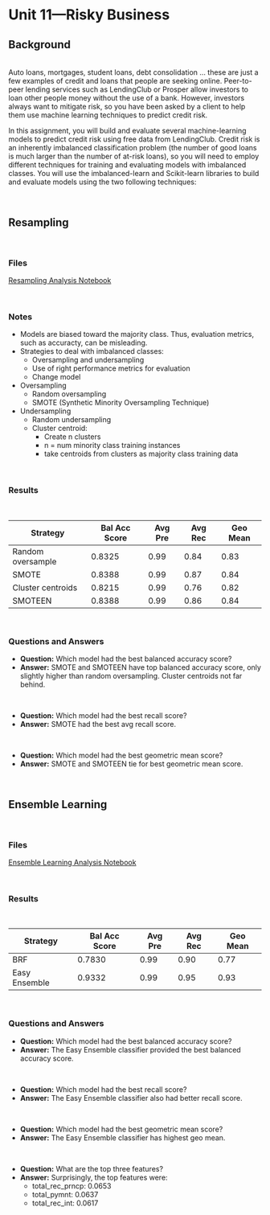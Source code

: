 # Unit 11—Risky Business

## Background
<br>
Auto loans, mortgages, student loans, debt consolidation ... these are just a few examples of credit and loans that people are seeking online. Peer-to-peer lending services such as LendingClub or Prosper allow investors to loan other people money without the use of a bank. However, investors always want to mitigate risk, so you have been asked by a client to help them use machine learning techniques to predict credit risk.

In this assignment, you will build and evaluate several machine-learning models to predict credit risk using free data from LendingClub. Credit risk is an inherently imbalanced classification problem (the number of good loans is much larger than the number of at-risk loans), so you will need to employ different techniques for training and evaluating models with imbalanced classes. You will use the imbalanced-learn and Scikit-learn libraries to build and evaluate models using the two following techniques:

<br>

## Resampling

<br>

### Files
[Resampling Analysis Notebook](credit_risk_resampling.ipynb)

<br>

### Notes
* Models are biased toward the majority class. Thus, evaluation metrics, such as accuracty, can be misleading.
* Strategies to deal with imbalanced classes:
    * Oversampling and undersampling
    * Use of right performance metrics for evaluation
    * Change model
* Oversampling
    * Random oversampling
    * SMOTE (Synthetic Minority Oversampling Technique)
* Undersampling
    * Random undersampling
    * Cluster centroid: 
        * Create n clusters 
        * n = num minority class training instances
        * take centroids from clusters as majority class training data

<br>

### Results

<br>

| Strategy              | Bal Acc Score | Avg Pre   | Avg Rec   | Geo Mean  |
| --------------------- | ------------- | --------- | --------- | --------- |
| Random oversample     | 0.8325        | 0.99      | 0.84      | 0.83      |
| SMOTE                 | 0.8388        | 0.99      | 0.87      | 0.84      |
| Cluster centroids     | 0.8215        | 0.99      | 0.76      | 0.82      |
| SMOTEEN               | 0.8388        | 0.99      | 0.86      | 0.84      |

<br>

### Questions and Answers

* <strong>Question:</strong> Which model had the best balanced accuracy score?
* <strong>Answer:</strong> SMOTE and SMOTEEN have top balanced accuracy score, only slightly higher than random oversampling. Cluster centroids not far behind.

<br>

* <strong>Question:</strong> Which model had the best recall score?
* <strong>Answer:</strong> SMOTE had the best avg recall score.

<br>

* <strong>Question:</strong> Which model had the best geometric mean score?
* <strong>Answer:</strong> SMOTE and SMOTEEN tie for best geometric mean score.

<br>

## Ensemble Learning

<br>

### Files
[Ensemble Learning Analysis Notebook](credit_risk_ensemble.ipynb)

<br>

### Results

<br>

| Strategy              | Bal Acc Score | Avg Pre   | Avg Rec   | Geo Mean  |
| --------------------- | ------------- | --------- | --------- | --------- |
| BRF                   | 0.7830        | 0.99      | 0.90      | 0.77      |
| Easy Ensemble         | 0.9332        | 0.99      | 0.95      | 0.93      |


<br>

### Questions and Answers

* <strong>Question:</strong> Which model had the best balanced accuracy score?
* <strong>Answer:</strong> The Easy Ensemble classifier provided the best balanced accuracy score.

<br>

* <strong>Question:</strong> Which model had the best recall score?
* <strong>Answer:</strong> The Easy Ensemble classifier also had better recall score.

<br>

* <strong>Question:</strong> Which model had the best geometric mean score?
* <strong>Answer:</strong> The Easy Ensemble classifier has highest geo mean.

<br>

* <strong>Question:</strong> What are the top three features?
* <strong>Answer:</strong> Surprisingly, the top features were:
    * total_rec_prncp: 0.0653
    * total_pymnt: 0.0637
    * total_rec_int: 0.0617
